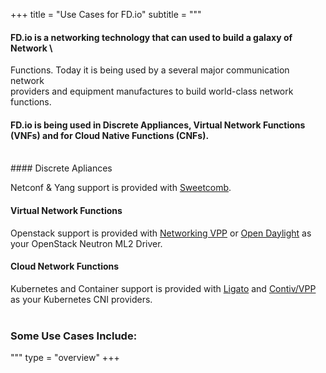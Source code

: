 +++
title = "Use Cases for FD.io"
subtitle = """
#### FD.io is a networking technology that can used to build a galaxy of Network \
Functions. Today it is being used by a several major communication network \
providers and equipment manufactures to build world-class network functions.

#### FD.io is being used in Discrete Appliances, Virtual Network Functions (VNFs) and for Cloud Native Functions (CNFs).


<br>
#### Discrete Apliances

Netconf & Yang support is provided with [Sweetcomb](https://wiki.fd.io/view/Sweetcomb).

#### Virtual Network Functions

Openstack support is provided with [Networking VPP](https://github.com/openstack/networking-vpp) or [Open Daylight](https://www.opendaylight.org) as your OpenStack Neutron ML2 Driver.

#### Cloud Network Functions

Kubernetes and Container support is provided with [Ligato](https://ligato.io/) and [Contiv/VPP](https://github.com/contiv/vpp) as your Kubernetes CNI providers.
<br><br>
### Some Use Cases Include:

"""
type = "overview"
+++
